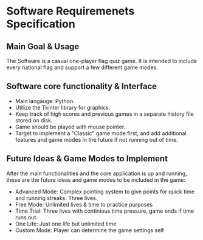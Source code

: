 # Software Requiremenets Specification

## Main Goal & Usage

The Software is a casual one-player flag quiz game. It is intended to include every national flag and support a few different game modes.

## Software core functionality & Interface

- Main langauge: Python.
- Utilize the Tkinter library for graphics.
- Keep track of high scores and previous games in a separate history file stored on disk.
- Game should be played with mouse pointer.
- Target to implement a "Classic" game mode first, and add additional features and game modes in the future if not running out of time.

## Future Ideas & Game Modes to Implement

After the main functionalities and the core application is up and running, these are the future ideas and game modes to be included in the game:

- Advanced Mode: Complex pointing system to give points for quick time and running streaks. Three lives.
- Free Mode: Unlimited lives & time to practice purposes
- Time Trial: Three lives with continious time pressure, game ends if time runs out.
- One Life: Just one life but unlimited time
- Custom Mode: Player can determine the game settings self
